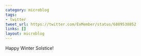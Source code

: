 ```yaml
---
category: microblog
tags:
- twitter
tweet_url: https://twitter.com/ExMember/status/6889538852
links: []
layout: microblog
---
```

Happy Winter Solstice!

